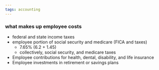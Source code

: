 ```yaml
---
tags: accounting
---
```


### what makes up employee costs
- federal and state income taxes
- employee portion of social security and medicare (FICA and taxes)
	- 7.65% (6.2 + 1.45)
	- collectively, social security, and medicare taxes
- Employee contributions for health, dental, disability, and life insurance
- Employee investments in retirement or savings plans
